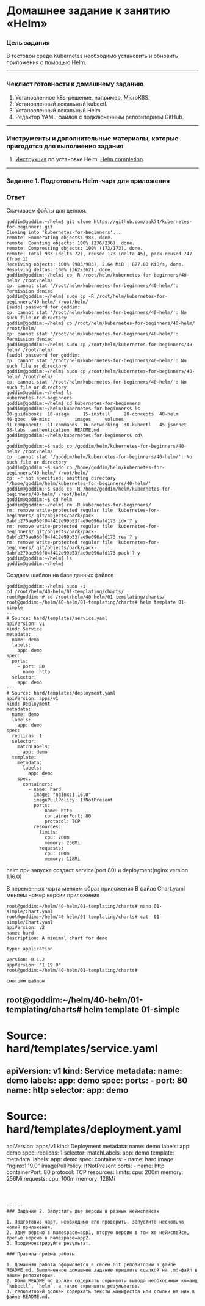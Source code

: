 # Домашнее задание к занятию «Helm»

### Цель задания

В тестовой среде Kubernetes необходимо установить и обновить приложения с помощью Helm.

------

### Чеклист готовности к домашнему заданию

1. Установленное k8s-решение, например, MicroK8S.
2. Установленный локальный kubectl.
3. Установленный локальный Helm.
4. Редактор YAML-файлов с подключенным репозиторием GitHub.

------

### Инструменты и дополнительные материалы, которые пригодятся для выполнения задания

1. [Инструкция](https://helm.sh/docs/intro/install/) по установке Helm. [Helm completion](https://helm.sh/docs/helm/helm_completion/).

------

### Задание 1. Подготовить Helm-чарт для приложения
### Ответ
Скачиваем файлы для деплоя.
```
goddim@goddim:~/helm$ git clone https://github.com/aak74/kubernetes-for-beginners.git
Cloning into 'kubernetes-for-beginners'...
remote: Enumerating objects: 983, done.
remote: Counting objects: 100% (236/236), done.
remote: Compressing objects: 100% (173/173), done.
remote: Total 983 (delta 72), reused 173 (delta 45), pack-reused 747 (from 1)
Receiving objects: 100% (983/983), 2.64 MiB | 877.00 KiB/s, done.
Resolving deltas: 100% (362/362), done.
goddim@goddim:~/helm$ cp -R /root/helm/kubernetes-for-beginners/40-helm/ /root/helm/
cp: cannot stat '/root/helm/kubernetes-for-beginners/40-helm/': Permission denied
goddim@goddim:~/helm$ sudo cp -R /root/helm/kubernetes-for-beginners/40-helm/ /root/helm/
[sudo] password for goddim: 
cp: cannot stat '/root/helm/kubernetes-for-beginners/40-helm/': No such file or directory
goddim@goddim:~/helm$ cp /root/helm/kubernetes-for-beginners/40-helm/ /root/helm/
cp: cannot stat '/root/helm/kubernetes-for-beginners/40-helm/': Permission denied
goddim@goddim:~/helm$ sudo cp /root/helm/kubernetes-for-beginners/40-helm/ /root/helm/
[sudo] password for goddim: 
cp: cannot stat '/root/helm/kubernetes-for-beginners/40-helm/': No such file or directory
goddim@goddim:~/helm$ sudo cp /root/helm/kubernetes-for-beginners/40-helm/ /root/helm/
cp: cannot stat '/root/helm/kubernetes-for-beginners/40-helm/': No such file or directory
goddim@goddim:~/helm$ ls
kubernetes-for-beginners
goddim@goddim:~/helm$ cd kubernetes-for-beginners
goddim@goddim:~/helm/kubernetes-for-beginners$ ls
00-guidebooks  10-usage     15-install     20-concepts  40-helm     46-qbec  99-misc         images     volumes
01-components  11-commands  16-networking  30-kubectl   45-jsonnet  98-labs  authentication  README.md
goddim@goddim:~/helm/kubernetes-for-beginners$ cd\
> 
goddim@goddim:~$ sudo cp /goddim/helm/kubernetes-for-beginners/40-helm/ /root/helm/
cp: cannot stat '/goddim/helm/kubernetes-for-beginners/40-helm/': No such file or directory
goddim@goddim:~$ sudo cp /home/goddim/helm/kubernetes-for-beginners/40-helm/ /root/helm/
cp: -r not specified; omitting directory '/home/goddim/helm/kubernetes-for-beginners/40-helm/'
goddim@goddim:~$ sudo cp -R /home/goddim/helm/kubernetes-for-beginners/40-helm/ /root/helm/
goddim@goddim:~$ cd helm
goddim@goddim:~/helm$ rm -R kubernetes-for-beginners/
rm: remove write-protected regular file 'kubernetes-for-beginners/.git/objects/pack/pack-0abfb270ae960f04f412e99b53fae9e096afd173.idx'? y
rm: remove write-protected regular file 'kubernetes-for-beginners/.git/objects/pack/pack-0abfb270ae960f04f412e99b53fae9e096afd173.rev'? y
rm: remove write-protected regular file 'kubernetes-for-beginners/.git/objects/pack/pack-0abfb270ae960f04f412e99b53fae9e096afd173.pack'? y
goddim@goddim:~/helm$ ls
goddim@goddim:~/helm$
```
Создаем шаблон на базе данных файлов
```
goddim@goddim:~/helm$ sudo -i
cd /root/helm/40-helm/01-templating/charts/
root@goddim:~# cd /root/helm/40-helm/01-templating/charts/
root@goddim:~/helm/40-helm/01-templating/charts# helm template 01-simple
---
# Source: hard/templates/service.yaml
apiVersion: v1
kind: Service
metadata:
  name: demo
  labels:
    app: demo
spec:
  ports:
    - port: 80
      name: http
  selector:
    app: demo
---
# Source: hard/templates/deployment.yaml
apiVersion: apps/v1
kind: Deployment
metadata:
  name: demo
  labels:
    app: demo
spec:
  replicas: 1
  selector:
    matchLabels:
      app: demo
  template:
    metadata:
      labels:
        app: demo
    spec:
      containers:
        - name: hard
          image: "nginx:1.16.0"
          imagePullPolicy: IfNotPresent
          ports:
            - name: http
              containerPort: 80
              protocol: TCP
          resources:
            limits:
              cpu: 200m
              memory: 256Mi
            requests:
              cpu: 100m
              memory: 128Mi
```
helm при запуске создаст service(port 80) и deployment(nginx version 1.16.0)

В переменных чарта меняем образ приложения
В файле Chart.yaml меняем номер версии приложения
```
root@goddim:~/helm/40-helm/01-templating/charts# nano 01-simple/Chart.yaml
root@goddim:~/helm/40-helm/01-templating/charts# cat  01-simple/Chart.yaml
apiVersion: v2
name: hard
description: A minimal chart for demo

type: application

version: 0.1.2
appVersion: "1.19.0"
root@goddim:~/helm/40-helm/01-templating/charts# 

смотрим шаблон
```
root@goddim:~/helm/40-helm/01-templating/charts# helm template 01-simple
---
# Source: hard/templates/service.yaml
apiVersion: v1
kind: Service
metadata:
  name: demo
  labels:
    app: demo
spec:
  ports:
    - port: 80
      name: http
  selector:
    app: demo
---
# Source: hard/templates/deployment.yaml
apiVersion: apps/v1
kind: Deployment
metadata:
  name: demo
  labels:
    app: demo
spec:
  replicas: 1
  selector:
    matchLabels:
      app: demo
  template:
    metadata:
      labels:
        app: demo
    spec:
      containers:
        - name: hard
          image: "nginx:1.19.0"
          imagePullPolicy: IfNotPresent
          ports:
            - name: http
              containerPort: 80
              protocol: TCP
          resources:
            limits:
              cpu: 200m
              memory: 256Mi
            requests:
              cpu: 100m
              memory: 128Mi
```



------
### Задание 2. Запустить две версии в разных неймспейсах

1. Подготовив чарт, необходимо его проверить. Запуститe несколько копий приложения.
2. Одну версию в namespace=app1, вторую версию в том же неймспейсе, третью версию в namespace=app2.
3. Продемонстрируйте результат.

### Правила приёма работы

1. Домашняя работа оформляется в своём Git репозитории в файле README.md. Выполненное домашнее задание пришлите ссылкой на .md-файл в вашем репозитории.
2. Файл README.md должен содержать скриншоты вывода необходимых команд `kubectl`, `helm`, а также скриншоты результатов.
3. Репозиторий должен содержать тексты манифестов или ссылки на них в файле README.md.

